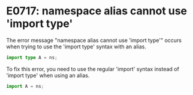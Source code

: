 # E0717: namespace alias cannot use 'import type'


The error message "namespace alias cannot use 'import type'" occurs when
trying to use the 'import type' syntax with an alias.


```typescript
import type A = ns;
```


To fix this error, you need to use the regular 'import' syntax instead
of 'import type' when using an alias.


```typescript
import A = ns;
```

